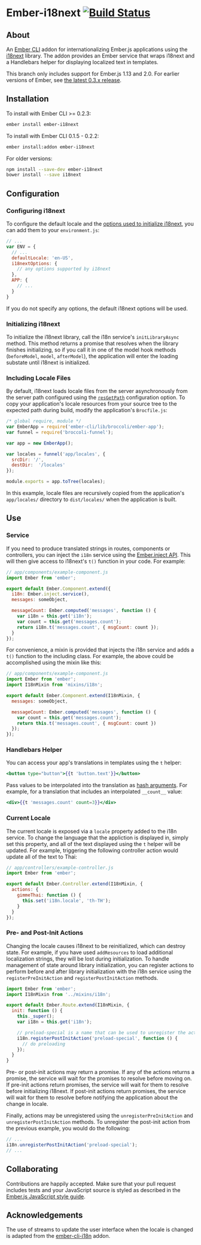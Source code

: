 # Ember-i18next [![Build Status](https://travis-ci.org/OCTRI/ember-i18next.svg)](https://travis-ci.org/OCTRI/ember-i18next)

## About

An [Ember CLI](http://www.ember-cli.com/) addon for internationalizing Ember.js applications using the [i18next](http://i18next.com/) library. The addon provides an Ember service that wraps i18next and a Handlebars helper for displaying localized text in templates.

This branch only includes support for Ember.js 1.13 and 2.0. For earlier versions of Ember, see [the latest 0.3.x release](https://github.com/OCTRI/ember-i18next/releases/tag/v0.3.1).

## Installation

To install with Ember CLI >= 0.2.3:

```bash
ember install ember-i18next
```

To install with Ember CLI 0.1.5 - 0.2.2:

```bash
ember install:addon ember-i18next
```

For older versions:

```bash
npm install --save-dev ember-i18next
bower install --save i18next
```

## Configuration

### Configuring i18next

To configure the default locale and the [options used to initialize i18next](http://i18next.com/pages/doc_init.html), you can add them to your `environment.js`:

```javascript
// ...
var ENV = {
  // ...
  defaultLocale: 'en-US',
  i18nextOptions: {
    // any options supported by i18next
  },
  APP: {
    // ...
  }
}
```

If you do not specify any options, the default i18next options will be used.

### Initializing i18next

To initialize the i18next library, call the i18n service's `initLibraryAsync` method. This method returns a promise that resolves when the library finishes initializing, so if you call it in one of the model hook methods (`beforeModel`, `model`, `afterModel`), the application will enter the loading substate until i18next is initialized.

### Including Locale Files

By default, i18next loads locale files from the server asynchronously from the server path configured using the [`resGetPath`](http://i18next.com/pages/doc_init.html#getresources) configuration option. To copy your application's locale resources from your source tree to the expected path during build, modify the application's `Brocfile.js`:

```javascript
/* global require, module */
var EmberApp = require('ember-cli/lib/broccoli/ember-app');
var funnel = require('broccoli-funnel');

var app = new EmberApp();

var locales = funnel('app/locales', {
  srcDir: '/',
  destDir:  '/locales'
});

module.exports = app.toTree(locales);
```

In this example, locale files are recursively copied from the application's `app/locales/` directory to `dist/locales/` when the application is built.

## Use

### Service

If you need to produce translated strings in routes, components or controllers, you can inject the `i18n` service using the [Ember.inject API](http://emberjs.com/api/classes/Ember.inject.html). This will then give access to i18next's `t()` function in your code. For example:

```javascript
// app/components/example-component.js
import Ember from 'ember';

export default Ember.Component.extend({
  i18n: Ember.inject.service(),
  messages: someObject,

  messageCount: Ember.computed('messages', function () {
    var i18n = this.get('i18n');
    var count = this.get('messages.count');
    return i18n.t('messages.count', { msgCount: count });
  }
});
```

For convenience, a mixin is provided that injects the i18n service and adds a `t()` function to the including class. For example, the above could be accomplished using the mixin like this:

```javascript
// app/components/example-component.js
import Ember from 'ember';
import I18nMixin from 'mixins/i18n';

export default Ember.Component.extend(I18nMixin, {
  messages: someObject,

  messageCount: Ember.computed('messages', function () {
    var count = this.get('messages.count');
    return this.t('messages.count', { msgCount: count })
  });
});
```

### Handlebars Helper

You can access your app's translations in templates using the `t` helper:

```handlebars
<button type="button">{{t 'button.text'}}</button>
```

Pass values to be interpolated into the translation as [hash arguments](http://handlebarsjs.com/expressions.html). For example, for a translation that includes an interpolated `__count__` value:

```handlebars
<div>{{t 'messages.count' count=3}}</div>
```

### Current Locale

The current locale is exposed via a `locale` property added to the i18n service. To change the language that the appliction is displayed in, simply set this property, and all of the text displayed using the `t` helper will be updated. For example, triggering the following controller action would update all of the text to Thai:

```javascript
// app/controllers/example-controller.js
import Ember from 'ember';

export default Ember.Controller.extend(I18nMixin, {
  actions: {
    gimmeThai: function () {
      this.set('i18n.locale', 'th-TH');
    }
  }
});
```

### Pre- and Post-Init Actions

Changing the locale causes i18next to be reinitialized, which can destroy state. For example, if you have used `addResources` to load additional localization strings, they will be lost during initialization. To handle management of state around library initialization, you can register actions to perform before and after library initialization with the i18n service using the `registerPreInitAction` and `registerPostInitAction` methods.

```javascript
import Ember from 'ember';
import I18nMixin from '../mixins/i18n';

export default Ember.Route.extend(I18nMixin, {
  init: function () {
    this._super();
    var i18n = this.get('i18n');

    // preload-special is a name that can be used to unregister the action later
    i18n.registerPostInitAction('preload-special', function () {
      // do preloading
    });
  }
}
```

Pre- or post-init actions may return a promise. If any of the actions returns a promise, the service will wait for the promises to resolve before moving on. If pre-init actions return promises, the service will wait for them to resolve before initializing i18next. If post-init actions return promises, the service will wait for them to resolve before notifying the application about the change in locale.

Finally, actions may be unregistered using the `unregisterPreInitAction` and `unregisterPostInitAction` methods. To unregister the post-init action from the previous example, you would do the following:

```javascript
// ...
i18n.unregisterPostInitAction('preload-special');
// ...
```

## Collaborating

Contributions are happily accepted. Make sure that your pull request includes tests and your JavaScript source is styled as described in the [Ember.js JavaScript style guide](https://github.com/emberjs/ember.js/blob/master/STYLEGUIDE.md).

## Acknowledgements

The use of streams to update the user interface when the locale is changed is adapted from the [ember-cli-i18n](https://github.com/dockyard/ember-cli-i18n) addon.
